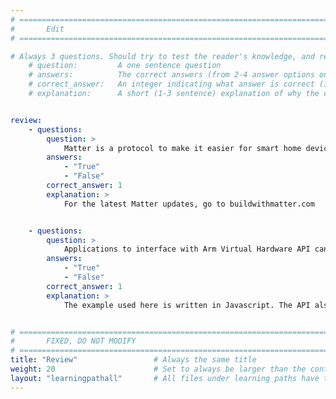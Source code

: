 ```yaml
---
# ================================================================================
#       Edit
# ================================================================================

# Always 3 questions. Should try to test the reader's knowledge, and reinforce the key points you want them to remember.
    # question:         A one sentence question
    # answers:          The correct answers (from 2-4 answer options only). Should be surrounded by quotes.
    # correct_answer:   An integer indicating what answer is correct (index starts from 0)
    # explanation:      A short (1-3 sentence) explanation of why the correct answer is correct. Can add aditional context if desired


review:
    - questions:
        question: >
            Matter is a protocol to make it easier for smart home devices to connect with each other.
        answers:
            - "True"
            - "False"
        correct_answer: 1                
        explanation: >
            For the latest Matter updates, go to buildwithmatter.com


    - questions:
        question: >
            Applications to interface with Arm Virtual Hardware API can be written in Python.
        answers:
            - "True"
            - "False"
        correct_answer: 1                  
        explanation: >
            The example used here is written in Javascript. The API also supports C and Python.


# ================================================================================
#       FIXED, DO NOT MODIFY
# ================================================================================
title: "Review"                 # Always the same title
weight: 20                      # Set to always be larger than the content in this path
layout: "learningpathall"       # All files under learning paths have this same wrapper
---
```

